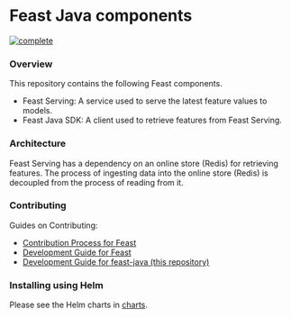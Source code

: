 # Feast Java components
[![complete](https://github.com/feast-dev/feast-java/actions/workflows/complete.yml/badge.svg)](https://github.com/feast-dev/feast-java/actions/workflows/complete.yml)

### Overview

This repository contains the following Feast components.
* Feast Serving: A service used to serve the latest feature values to models.
* Feast Java SDK: A client used to retrieve features from Feast Serving.

### Architecture

Feast Serving has a dependency on an online store (Redis) for retrieving features. 
The process of ingesting data into the online store (Redis) is decoupled from the process of reading from it.

### Contributing
Guides on Contributing:
- [Contribution Process for Feast](https://docs.feast.dev/v/master/contributing/contributing)
- [Development Guide for Feast](https://docs.feast.dev/contributing/development-guide)
- [Development Guide for feast-java (this repository)](CONTRIBUTING.md)

### Installing using Helm
Please see the Helm charts in [charts](https://github.com/feast-dev/feast-helm-charts).
